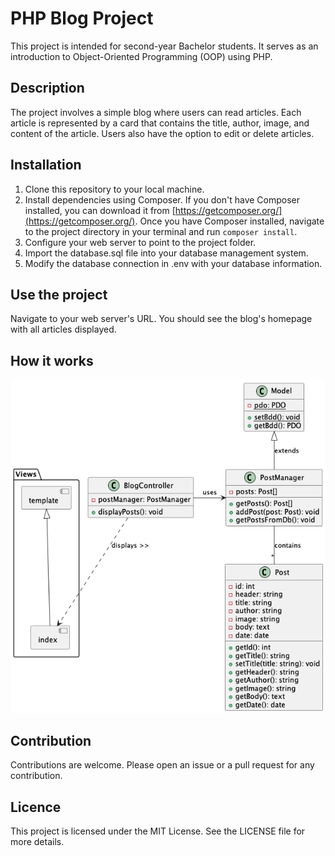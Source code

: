 # PHP Blog Project

This project is intended for second-year Bachelor students. It serves as an introduction to Object-Oriented Programming (OOP) using PHP.

## Description

The project involves a simple blog where users can read articles. Each article is represented by a card that contains the title, author, image, and content of the article. Users also have the option to edit or delete articles.

## Installation

1. Clone this repository to your local machine.
2. Install dependencies using Composer. If you don't have Composer installed, you can download it from [https://getcomposer.org/](https://getcomposer.org/). Once you have Composer installed, navigate to the project directory in your terminal and run `composer install`.
3. Configure your web server to point to the project folder.
4. Import the database.sql file into your database management system.
5. Modify the database connection in .env with your database information.

## Use the project

Navigate to your web server's URL. You should see the blog's homepage with all articles displayed.

## How it works

![Classes diagram](classes.png)

## Contribution

Contributions are welcome. Please open an issue or a pull request for any contribution.

## Licence

This project is licensed under the MIT License. See the LICENSE file for more details.
